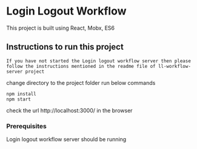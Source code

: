 # Login Logout Workflow

This project is built using React, Mobx, ES6

## Instructions to run this project
```
If you have not started the Login logout workflow server then please follow the instructions mentioned in the readme file of ll-workflow-server project
```
change directory to the project folder
run below commands
```
npm install
npm start
```
check the url http://localhost:3000/ in the browser
### Prerequisites

Login logout workflow server should be running
